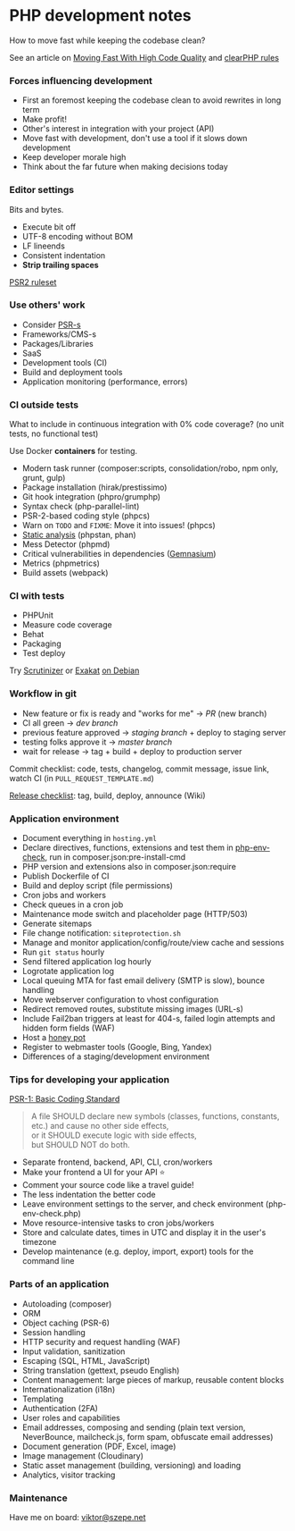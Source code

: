 # PHP development notes

How to move fast while keeping the codebase clean?

See an article on [Moving Fast With High Code Quality](https://engineering.quora.com/Moving-Fast-With-High-Code-Quality)
and [clearPHP rules](https://github.com/dseguy/clearPHP)

### Forces influencing development

- First an foremost keeping the codebase clean to avoid rewrites in long term
- Make profit!
- Other's interest in integration with your project (API)
- Move fast with development, don't use a tool if it slows down development
- Keep developer morale high
- Think about the far future when making decisions today

### Editor settings

Bits and bytes.

- Execute bit off
- UTF-8 encoding without BOM
- LF lineends
- Consistent indentation
- **Strip trailing spaces**

[PSR2 ruleset](https://github.com/squizlabs/PHP_CodeSniffer/blob/master/src/Standards/PSR2/ruleset.xml)

### Use others' work

- Consider [PSR-s](http://www.php-fig.org/psr/)
- Frameworks/CMS-s
- Packages/Libraries
- SaaS
- Development tools (CI)
- Build and deployment tools
- Application monitoring (performance, errors)

### CI outside tests

What to include in continuous integration with 0% code coverage?
(no unit tests, no functional test)

Use Docker **containers** for testing.

- Modern task runner (composer:scripts, consolidation/robo, npm only, grunt, gulp)
- Package installation (hirak/prestissimo)
- Git hook integration (phpro/grumphp)
- Syntax check (php-parallel-lint)
- PSR-2-based coding style (phpcs)
- Warn on `TODO` and `FIXME`: Move it into issues! (phpcs)
- [Static analysis](https://www.youtube.com/watch?v=majpU-_ShB0) (phpstan, phan)
- Mess Detector (phpmd)
- Critical vulnerabilities in dependencies ([Gemnasium](https://gemnasium.com/))
- Metrics (phpmetrics)
- Build assets (webpack)

### CI with tests

- PHPUnit
- Measure code coverage
- Behat
- Packaging
- Test deploy

Try [Scrutinizer](https://scrutinizer-ci.com/) or [Exakat](https://www.exakat.io/)
[on Debian](https://exakat.readthedocs.io/en/latest/Installation.html#quick-installation-with-debian-ubuntu)

### Workflow in git

- New feature or fix is ready and "works for me" -> _PR_ (new branch)
- CI all green -> _dev branch_
- previous feature approved -> _staging branch_ + deploy to staging server
- testing folks approve it -> _master branch_
- wait for release -> tag + build + deploy to production server

Commit checklist:
code, tests, changelog, commit message, issue link, watch CI (in `PULL_REQUEST_TEMPLATE.md`)

[Release checklist](https://make.wordpress.org/cli/handbook/release-checklist/):
tag, build, deploy, announce (Wiki)

### Application environment

- Document everything in `hosting.yml`
- Declare directives, functions, extensions and test them in
  [php-env-check](https://github.com/szepeviktor/debian-server-tools/blob/master/webserver/php-env-check.php),
  run in composer.json:pre-install-cmd
- PHP version and extensions also in composer.json:require
- Publish Dockerfile of CI
- Build and deploy script (file permissions)
- Cron jobs and workers
- Check queues in a cron job
- Maintenance mode switch and placeholder page (HTTP/503)
- Generate sitemaps
- File change notification: `siteprotection.sh`
- Manage and monitor application/config/route/view cache and sessions
- Run `git status` hourly
- Send filtered application log hourly
- Logrotate application log
- Local queuing MTA for fast email delivery (SMTP is slow), bounce handling
- Move webserver configuration to vhost configuration
- Redirect removed routes, substitute missing images (URL-s)
- Include Fail2ban triggers at least for 404-s, failed login attempts and hidden form fields (WAF)
- Host a [honey pot](http://www.projecthoneypot.org/faq.php#c)
- Register to webmaster tools (Google, Bing, Yandex)
- Differences of a staging/development environment

### Tips for developing your application

[PSR-1: Basic Coding Standard](http://www.php-fig.org/psr/psr-1/)

> A file SHOULD declare new symbols (classes, functions, constants, etc.) and cause no other side effects,  
> or it SHOULD execute logic with side effects,  
> but SHOULD NOT do both.

- Separate frontend, backend, API, CLI, cron/workers
- Make your frontend a UI for your API :star:
- Comment your source code like a travel guide!
- The less indentation the better code
- Leave environment settings to the server, and check environment (php-env-check.php)
- Move resource-intensive tasks to cron jobs/workers
- Store and calculate dates, times in UTC and display it in the user's timezone
- Develop maintenance (e.g. deploy, import, export) tools for the command line

### Parts of an application

- Autoloading (composer)
- ORM
- Object caching (PSR-6)
- Session handling
- HTTP security and request handling (WAF)
- Input validation, sanitization
- Escaping (SQL, HTML, JavaScript)
- String translation (gettext, pseudo English)
- Content management: large pieces of markup, reusable content blocks
- Internationalization (i18n)
- Templating
- Authentication (2FA)
- User roles and capabilities
- Email addresses, composing and sending
  (plain text version, NeverBounce, mailcheck.js, form spam, obfuscate email addresses)
- Document generation (PDF, Excel, image)
- Image management (Cloudinary)
- Static asset management (building, versioning) and loading
- Analytics, visitor tracking

### Maintenance

Have me on board: viktor@szepe.net
